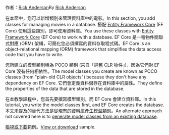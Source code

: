 <span data-ttu-id="a5aaa-101">作者：[Rick Anderson](https://twitter.com/RickAndMSFT)</span><span class="sxs-lookup"><span data-stu-id="a5aaa-101">By [Rick Anderson](https://twitter.com/RickAndMSFT)</span></span>

<span data-ttu-id="a5aaa-102">在本節中，您可以新增類別來管理資料庫中的電影。</span><span class="sxs-lookup"><span data-stu-id="a5aaa-102">In this section, you add classes for managing movies in a database.</span></span> <span data-ttu-id="a5aaa-103">搭配 [Entity Framework Core](/ef/core) (EF Core) 使用這些類別，即可使用資料庫。</span><span class="sxs-lookup"><span data-stu-id="a5aaa-103">You use these classes with [Entity Framework Core](/ef/core) (EF Core) to work with a database.</span></span> <span data-ttu-id="a5aaa-104">EF Core 是一種物件關聯式對應 (ORM) 架構，可簡化您必須撰寫的資料存取程式碼。</span><span class="sxs-lookup"><span data-stu-id="a5aaa-104">EF Core is an object-relational mapping (ORM) framework that simplifies the data access code that you have to write.</span></span>

<span data-ttu-id="a5aaa-105">您所建立的模型類別稱為 POCO 類別 (來自「純舊 CLR 物件」)，因為它們對 EF Core 沒有任何相依性。</span><span class="sxs-lookup"><span data-stu-id="a5aaa-105">The model classes you create are known as POCO classes (from "plain-old CLR objects") because they don't have any dependency on EF Core.</span></span> <span data-ttu-id="a5aaa-106">它們會定義資料儲存在資料庫中的屬性。</span><span class="sxs-lookup"><span data-stu-id="a5aaa-106">They define the properties of the data that are stored in the database.</span></span>

<span data-ttu-id="a5aaa-107">在本教學課程中，您首先要撰寫模型類別，而 EF Core 會建立資料庫。</span><span class="sxs-lookup"><span data-stu-id="a5aaa-107">In this tutorial, you write the model classes first, and EF Core creates the database.</span></span> <span data-ttu-id="a5aaa-108">本文未提及的替代方法是[從現有的資料庫產生模型類別](/ef/core/get-started/aspnetcore/existing-db)。</span><span class="sxs-lookup"><span data-stu-id="a5aaa-108">An alternate approach not covered here is to [generate model classes from an existing database](/ef/core/get-started/aspnetcore/existing-db).</span></span>

<span data-ttu-id="a5aaa-109">[檢視或下載](https://github.com/aspnet/Docs/tree/master/aspnetcore/tutorials/razor-pages/razor-pages-start/sample/RazorPagesMovie)範例。</span><span class="sxs-lookup"><span data-stu-id="a5aaa-109">[View or download](https://github.com/aspnet/Docs/tree/master/aspnetcore/tutorials/razor-pages/razor-pages-start/sample/RazorPagesMovie) sample.</span></span>
